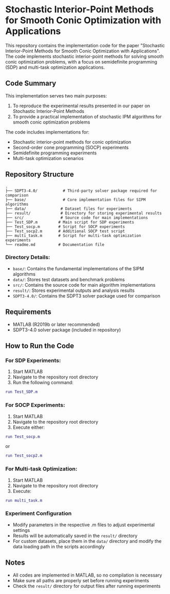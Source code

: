 # Stochastic Interior-Point Methods for Smooth Conic Optimization with Applications

This repository contains the implementation code for the paper "Stochastic Interior-Point Methods for Smooth Conic Optimization with Applications". The code implements stochastic interior-point methods for solving smooth conic optimization problems, with a focus on semidefinite programming (SDP) and multi-task optimization applications.

## Code Summary

This implementation serves two main purposes:
1. To reproduce the experimental results presented in our paper on Stochastic Interior-Point Methods
2. To provide a practical implementation of stochastic IPM algorithms for smooth conic optimization problems

The code includes implementations for:
- Stochastic interior-point methods for conic optimization
- Second-order cone programming (SOCP) experiments
- Semidefinite programming experiments
- Multi-task optimization scenarios

## Repository Structure

```
.
├── SDPT3-4.0/           # Third-party solver package required for comparison
├── base/                # Core implementation files for SIPM algorithms
├── data/               # Dataset files for experiments
├── result/             # Directory for storing experimental results
├── src/                # Source code for main implementations
├── Test_SDP.m         # Main script for SDP experiments
├── Test_socp.m        # Script for SOCP experiments
├── Test_socp2.m       # Additional SOCP test script
├── multi_task.m       # Script for multi-task optimization experiments
└── readme.md          # Documentation file
```

### Directory Details:
- `base/`: Contains the fundamental implementations of the SIPM algorithms
- `data/`: Stores test datasets and benchmark problems
- `src/`: Contains the source code for main algorithm implementations
- `result/`: Stores experimental outputs and analysis results
- `SDPT3-4.0/`: Contains the SDPT3 solver package used for comparison

## Requirements

- MATLAB (R2019b or later recommended)
- SDPT3-4.0 solver package (included in repository)

## How to Run the Code

### For SDP Experiments:
1. Start MATLAB
2. Navigate to the repository root directory
3. Run the following command:
```matlab
run Test_SDP.m
```

### For SOCP Experiments:
1. Start MATLAB
2. Navigate to the repository root directory
3. Execute either:
```matlab
run Test_socp.m
```
or
```matlab
run Test_socp2.m
```

### For Multi-task Optimization:
1. Start MATLAB
2. Navigate to the repository root directory
3. Execute:
```matlab
run multi_task.m
```

### Experiment Configuration
- Modify parameters in the respective .m files to adjust experimental settings
- Results will be automatically saved in the `result/` directory
- For custom datasets, place them in the `data/` directory and modify the data loading path in the scripts accordingly

## Notes
- All codes are implemented in MATLAB, so no compilation is necessary
- Make sure all paths are properly set before running experiments
- Check the `result/` directory for output files after running experiments



